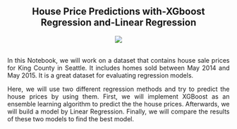 <div align="center">
  
## House Price Predictions with-XGboost Regression and-Linear Regression
</div>


<div align="center">
<img src="https://user-images.githubusercontent.com/69224996/96664922-a000b880-1308-11eb-90d3-b396032f7dc0.jpg" >
</div>

<br />

<div align="justify">

In this Notebook, we will work on a dataset that contains house sale prices for King County in Seattle. It includes homes sold between May 2014 and May 2015. It is a great dataset for evaluating regression models.

Here, we will use two different regression methods and try to predict the house prices by using them. 
First, we will implement XGBoost as an ensemble learning algorithm to predict the the house prices. Afterwards, we will build a model by Linear Regression. Finally, we will compare the results of these two models to find the best model.

</div>


